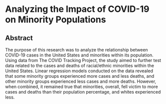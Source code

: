 # Analyzing the Impact of COVID-19 on Minority Populations

## Abstract

The purpose of this research was to analyze the relationship between COVID-19 cases in the United States and minorities within its population. Using data from The COVID Tracking Project, the study aimed to further test data related to the cases and deaths of racial/ethnic minorities within the United States. Linear regression models conducted on the data revealed that some minority groups experienced more cases and less deaths, and other minority groups experienced less cases and more deaths. However, when combined, it remained true that minorities, overall, fell victim to more cases and deaths than their population percentage, and whites experienced less.

